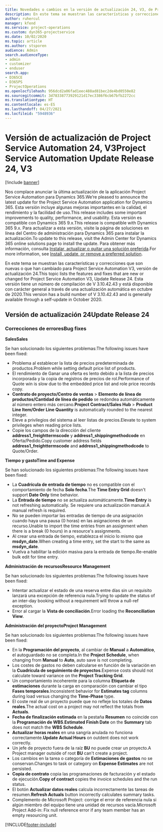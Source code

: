 ```yaml
---
title: Novedades o cambios en la versión de actualización 24, V3, de Project Service Automation
description: En este tema se muestran las características y correcciones que están disponibles en la versión de actualización 24, V3, de Project Service Automation.
author: ruhercul
manager: kfend
ms.service: project-operations
ms.custom: dyn365-projectservice
ms.date: 10/02/2020
ms.topic: article
ms.author: stsporen
audience: Admin
search.audienceType:
- admin
- customizer
- enduser
search.app:
- D365CE
- D365PS
- ProjectOperations
ms.openlocfilehash: 956dcd2a06fad1eec488ad81bec2de4bd0550e82
ms.sourcegitcommit: 3d78338773929121d17ec3386f6cb67bfb2272cc
ms.translationtype: HT
ms.contentlocale: es-ES
ms.lasthandoff: 04/27/2021
ms.locfileid: "5948936"
---
```

# <a name="project-service-automation-update-release-24-v3"></a><span data-ttu-id="1ce68-103">Versión de actualización de Project Service Automation 24, V3</span><span class="sxs-lookup"><span data-stu-id="1ce68-103">Project Service Automation Update Release 24, V3</span></span>

[!include [banner](../includes/psa-now-project-operations.md)]

<span data-ttu-id="1ce68-104">Nos complace anunciar la última actualización de la aplicación Project Service Automation para Dynamics 365.</span><span class="sxs-lookup"><span data-stu-id="1ce68-104">We’re pleased to announce the latest update for the Project Service Automation application for Dynamics 365.</span></span> <span data-ttu-id="1ce68-105">Esta versión incluye algunas mejoras importantes en la calidad, el rendimiento y la facilidad de uso.</span><span class="sxs-lookup"><span data-stu-id="1ce68-105">This release includes some important improvements to quality, performance, and usability.</span></span> <span data-ttu-id="1ce68-106">Esta versión es compatible con Dynamics 365 9.x.</span><span class="sxs-lookup"><span data-stu-id="1ce68-106">This release is compatible with Dynamics 365 9.x.</span></span> <span data-ttu-id="1ce68-107">Para actualizar a esta versión, visite la página de soluciones en línea del Centro de administración para Dynamics 365 para instalar la actualización.</span><span class="sxs-lookup"><span data-stu-id="1ce68-107">To update to this release, visit the Admin Center for Dynamics 365 online solutions page to install the update.</span></span> <span data-ttu-id="1ce68-108">Para obtener más información, consulta [Instalar, actualizar o quitar una solución preferida](/power-platform/admin/install-remove-preferred-solution).</span><span class="sxs-lookup"><span data-stu-id="1ce68-108">For more information, see [Install, update, or remove a preferred solution](/power-platform/admin/install-remove-preferred-solution).</span></span>

<span data-ttu-id="1ce68-109">En este tema se muestran las características y correcciones que son nuevas o que han cambiado para Project Service Automation V3, versión de actualización 24.</span><span class="sxs-lookup"><span data-stu-id="1ce68-109">This topic lists the features and fixes that are new or changed for Project Service Automation V3, Update Release 24.</span></span> <span data-ttu-id="1ce68-110">Esta versión tiene un número de compilación de V 3.10.42.43 y está disponible con carácter general a través de una actualización automática en octubre de 2020.</span><span class="sxs-lookup"><span data-stu-id="1ce68-110">This version has a build number of V 3.10.42.43 and is generally available through a self-update in October 2020.</span></span>

## <a name="update-release-24"></a><span data-ttu-id="1ce68-111">Versión de actualización 24</span><span class="sxs-lookup"><span data-stu-id="1ce68-111">Update Release 24</span></span>

### <a name="bug-fixes"></a><span data-ttu-id="1ce68-112">Correcciones de errores</span><span class="sxs-lookup"><span data-stu-id="1ce68-112">Bug fixes</span></span>

<span data-ttu-id="1ce68-113">**Sales**</span><span class="sxs-lookup"><span data-stu-id="1ce68-113">**Sales**</span></span>

<span data-ttu-id="1ce68-114">Se han solucionado los siguientes problemas:</span><span class="sxs-lookup"><span data-stu-id="1ce68-114">The following issues have been fixed:</span></span>

- <span data-ttu-id="1ce68-115">Problema al establecer la lista de precios predeterminada de productos.</span><span class="sxs-lookup"><span data-stu-id="1ce68-115">Problem while setting default price list of products.</span></span>
- <span data-ttu-id="1ce68-116">El rendimiento de Ganar una oferta es lento debido a la lista de precios incorporada y la copia de registros de precios de rol.</span><span class="sxs-lookup"><span data-stu-id="1ce68-116">Performance of Quote win is slow due to the embedded price list and role price records copy.</span></span>
- <span data-ttu-id="1ce68-117">**Contrato de proyecto/Centro de ventas** > **Elemento de línea de productos/Cantidad de línea de pedido** se redondea automáticamente al número entero más cercano.</span><span class="sxs-lookup"><span data-stu-id="1ce68-117">**Project Contract/Sales Hub** > **Product Line Item/Order Line Quantity** is automatically rounded to the nearest integer.</span></span>
- <span data-ttu-id="1ce68-118">Eleve a privilegios del sistema al leer listas de precios.</span><span class="sxs-lookup"><span data-stu-id="1ce68-118">Elevate to system privileges when reading price lists.</span></span>
- <span data-ttu-id="1ce68-119">Copie los campos de la dirección del cliente **address1_freighttermscode** y **address1_shippingmethodcode** en Oferta/Pedido.</span><span class="sxs-lookup"><span data-stu-id="1ce68-119">Copy customer address fields **address1_freighttermscode** and **address1_shippingmethodcode** to Quote/Order.</span></span> 


<span data-ttu-id="1ce68-120">**Tiempo y gasto**</span><span class="sxs-lookup"><span data-stu-id="1ce68-120">**Time and Expense**</span></span>

<span data-ttu-id="1ce68-121">Se han solucionado los siguientes problemas:</span><span class="sxs-lookup"><span data-stu-id="1ce68-121">The following issues have been fixed:</span></span>

- <span data-ttu-id="1ce68-122">La **Cuadrícula de entrada de tiempo** no es compatible con el comportamiento de fecha **Solo fecha**.</span><span class="sxs-lookup"><span data-stu-id="1ce68-122">The **Time Entry Grid** doesn't support **Date Only** time behavior.</span></span>
- <span data-ttu-id="1ce68-123">La **Entrada de tiempo** no se actualiza automáticamente.</span><span class="sxs-lookup"><span data-stu-id="1ce68-123">**Time Entry** is not refreshing automatically.</span></span> <span data-ttu-id="1ce68-124">Se requiere una actualización manual.</span><span class="sxs-lookup"><span data-stu-id="1ce68-124">A manual refresh is required.</span></span>
- <span data-ttu-id="1ce68-125">No se pueden importar las entradas de tiempo de una asignación cuando haya una pausa (0 horas) en las asignaciones de un recurso.</span><span class="sxs-lookup"><span data-stu-id="1ce68-125">Unable to import the time entries from an assignment when there is a break (0 hours) in a resource's assignments.</span></span>
- <span data-ttu-id="1ce68-126">Al crear una entrada de tiempo, establezca el inicio lo mismo que **msdyn_date**.</span><span class="sxs-lookup"><span data-stu-id="1ce68-126">When creating a time entry, set the start to the same as **msdyn_date**.</span></span>
- <span data-ttu-id="1ce68-127">Vuelva a habilitar la edición masiva para la entrada de tiempo.</span><span class="sxs-lookup"><span data-stu-id="1ce68-127">Re-enable bulk edit for time entry.</span></span>

<span data-ttu-id="1ce68-128">**Administración de recursos**</span><span class="sxs-lookup"><span data-stu-id="1ce68-128">**Resource Management**</span></span>

<span data-ttu-id="1ce68-129">Se han solucionado los siguientes problemas:</span><span class="sxs-lookup"><span data-stu-id="1ce68-129">The following issues have been fixed:</span></span>

- <span data-ttu-id="1ce68-130">Intentar actualizar el estado de una reserva entre días sin un requisito lanzará una excepción de referencia nula.</span><span class="sxs-lookup"><span data-stu-id="1ce68-130">Trying to update the status of an inter-day booking without a requirement will throw a null-ref exception.</span></span>
- <span data-ttu-id="1ce68-131">Error al cargar la **Vista de conciliación**.</span><span class="sxs-lookup"><span data-stu-id="1ce68-131">Error loading the **Reconciliation View**.</span></span>


<span data-ttu-id="1ce68-132">**Administración del proyecto**</span><span class="sxs-lookup"><span data-stu-id="1ce68-132">**Project Management**</span></span>

<span data-ttu-id="1ce68-133">Se han solucionado los siguientes problemas:</span><span class="sxs-lookup"><span data-stu-id="1ce68-133">The following issues have been fixed:</span></span>

- <span data-ttu-id="1ce68-134">En la **Programación del proyecto**, al cambiar de **Manual** a **Automático**, el autoguardado no se completa.</span><span class="sxs-lookup"><span data-stu-id="1ce68-134">In the **Project Schedule**, when changing from **Manual** to **Auto**, auto save is not completing.</span></span>
- <span data-ttu-id="1ce68-135">Los costes de gastos no deben calcularse en función de la variación en la **Cuadrícula de seguimiento de proyectos**.</span><span class="sxs-lookup"><span data-stu-id="1ce68-135">Expense costs should not calculate toward variance on the **Project Tracking Grid**.</span></span>
- <span data-ttu-id="1ce68-136">Un comportamiento incoherente para la columna **Etiqueta de estimaciones** durante la carga en comparación con cambiar el tipo **Fases temporales**.</span><span class="sxs-lookup"><span data-stu-id="1ce68-136">Inconsistent behavior for **Estimates tag** columns during load versus changing the **Time-Phase** type.</span></span>
- <span data-ttu-id="1ce68-137">El coste real de un proyecto puede que no refleje los totales de **Datos reales**.</span><span class="sxs-lookup"><span data-stu-id="1ce68-137">The actual cost on a project may not reflect the totals from **Actuals**.</span></span>
- <span data-ttu-id="1ce68-138">**Fecha de finalización estimada** en la pestaña **Resumen** no coincide con la **Programación de WBS**.</span><span class="sxs-lookup"><span data-stu-id="1ce68-138">**Estimated Finish Date** on the **Summary** tab does not match the **WBS Schedule**.</span></span>
- <span data-ttu-id="1ce68-139">**Actualizar horas reales** en una sangría anulada no funciona correctamente.</span><span class="sxs-lookup"><span data-stu-id="1ce68-139">**Update Actual Hours** on outdent does not work correctly.</span></span>
- <span data-ttu-id="1ce68-140">Un jefe de proyecto fuera de la raíz **BU** no puede crear un proyecto.</span><span class="sxs-lookup"><span data-stu-id="1ce68-140">A Project manager outside of root **BU** can't create a project.</span></span>
- <span data-ttu-id="1ce68-141">Los cambios en la tarea o categoría de **Estimaciones de gastos** no se conservan.</span><span class="sxs-lookup"><span data-stu-id="1ce68-141">Changes to task or category on **Expense Estimates** are not persisted.</span></span>
- <span data-ttu-id="1ce68-142">**Copia de contrato** copia las programaciones de facturación y el estado de ejecución.</span><span class="sxs-lookup"><span data-stu-id="1ce68-142">**Copy of contract** copies the invoice schedules and the run status.</span></span>
- <span data-ttu-id="1ce68-143">El botón **Actualizar datos reales** calcula incorrectamente las tareas de resumen.</span><span class="sxs-lookup"><span data-stu-id="1ce68-143">**Refresh Actuals** button incorrectly calculates summary tasks.</span></span>
- <span data-ttu-id="1ce68-144">Complemento de Microsoft Project: corrige el error de referencia nula si algún miembro del equipo tiene una unidad de recursos vacía.</span><span class="sxs-lookup"><span data-stu-id="1ce68-144">Microsoft Project Add-in: Fix null reference error if any team member has an empty resourcing unit.</span></span>



[!INCLUDE[footer-include](../includes/footer-banner.md)]